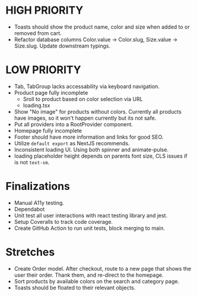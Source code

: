 # HIGH PRIORITY

- Toasts should show the product name, color and size when added to or removed from cart.
- Refactor database columns Color.value -> Color.slug, Size.value -> Size.slug. Update downstream typings.

# LOW PRIORITY

- Tab, TabGroup lacks accessability via keyboard navigation.
- Product page fully incomplete
  - Sroll to product based on color selection via URL
  - loading.tsx
- Show "No image" for products without colors. Currently all products have images, so it won't happen currently but its not safe.
- Put all providers into a RootProvider component.
- Homepage fully incomplete
- Footer should have more information and links for good SEO.
- Utilize `default export` as NextJS recommends.
- Inconsistent loading UI. Using both spinner and animate-pulse.
- <Price /> loading placeholder height depends on parents font size, CLS issues if is not `text-sm`.

# Finalizations

- Manual A11y testing.
- Dependabot
- Unit test all user interactions with react testing library and jest.
- Setup Coveralls to track code coverage.
- Create GitHub Action to run unit tests, block merging to main.

# Stretches

- Create Order model. After checkout, route to a new page that shows the user their order. Thank them, and re-direct to the homepage.
- Sort products by available colors on the search and category page.
- Toasts should be floated to their relevant objects.
